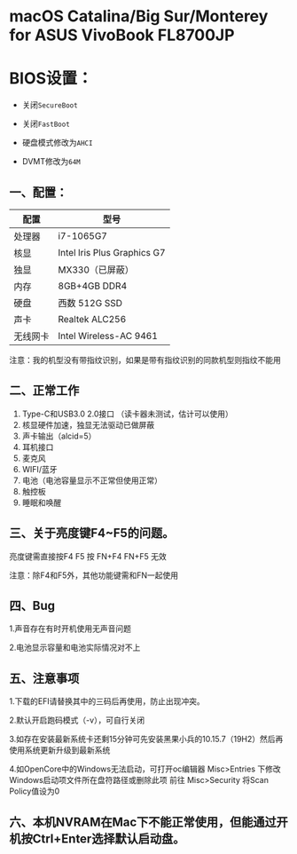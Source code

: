 # macOS Catalina/Big Sur/Monterey for ASUS VivoBook FL8700JP

# BIOS设置：

- 关闭`SecureBoot`

- 关闭`FastBoot`

- 硬盘模式修改为`AHCI`

- DVMT修改为`64M`


## 一、配置：

|    配置       |        型号                 |
|--------------|-----------------------------|
|    处理器     |          i7-1065G7          |
|     核显      |    Intel lris Plus Graphics G7    |
|     独显      |      MX330（已屏蔽）    |
|     内存      |     8GB+4GB DDR4        |
|     硬盘      |       西数 512G SSD        |
|     声卡      |       Realtek ALC256        |
|   无线网卡     |        Intel Wireless-AC 9461      |

注意：我的机型没有带指纹识别，如果是带有指纹识别的同款机型则指纹不能用


## 二、正常工作
1. Type-C和USB3.0 2.0接口 （读卡器未测试，估计可以使用）
2. 核显硬件加速，独显无法驱动已做屏蔽
3. 声卡输出（alcid=5）
4. 耳机接口
5. 麦克风
6. WIFI/蓝牙
7. 电池（电池容量显示不正常但使用正常）
8. 触控板
9. 睡眠和唤醒

## 三、关于亮度键F4~F5的问题。

亮度键需直接按F4    F5 按 FN+F4    FN+F5  无效

注意：除F4和F5外，其他功能键需和FN一起使用

## 四、Bug
1.声音存在有时开机使用无声音问题

2.电池显示容量和电池实际情况对不上

## 五、注意事项
1.下载的EFI请替换其中的三码后再使用，防止出现冲突。  

2.默认开启跑码模式（-v），可自行关闭 

3.如存在安装最新系统卡还剩15分钟可先安装黑果小兵的10.15.7（19H2）然后再使用系统更新升级到最新系统

4.如OpenCore中的Windows无法启动，可打开oc编辑器 Misc>Entries 下修改Windows启动项文件所在盘符路径或删除此项 前往 Misc>Security 将Scan Policy值设为0

## 六、本机NVRAM在Mac下不能正常使用，但能通过开机按Ctrl+Enter选择默认启动盘。
